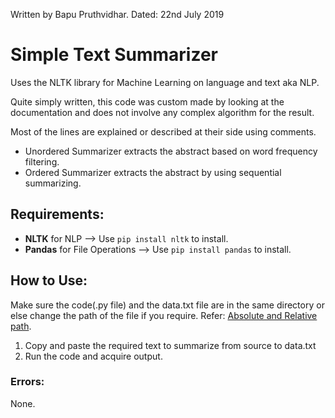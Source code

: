 Written by Bapu Pruthvidhar.
Dated: 22nd July 2019

# Simple Text Summarizer

Uses the NLTK library for Machine Learning on language and text aka NLP. 

Quite simply written, this code was custom made by looking at the documentation and does not involve any complex algorithm for the result. 

Most of the lines are explained or described at their side using comments. 

-  Unordered Summarizer extracts the abstract based on word frequency filtering.
- Ordered Summarizer extracts the abstract by using sequential summarizing.



## Requirements:

- **NLTK** for NLP --> Use `pip install nltk` to install.
- **Pandas** for File Operations --> Use `pip install pandas` to install. 



## How to Use:

Make sure the code(.py file) and the data.txt file are in the same directory or else change the path of the file if you require. Refer: [Absolute and Relative path](https://www.computerhope.com/issues/ch001708.htm).

1. Copy and paste the required text to summarize from source to data.txt 
2. Run the code and acquire output. 



### Errors:

None. 



